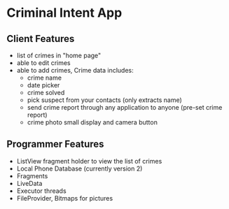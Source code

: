 # Criminal Intent App

Client Features
-----------
* list of crimes in "home page"
* able to edit crimes
* able to add crimes, Crime data includes:
  * crime name
  * date picker
  * crime solved
  * pick suspect from your contacts (only extracts name)
  * send crime report through any application to anyone (pre-set crime report)
  * crime photo small display and camera button <coming soon>

Programmer Features
----------
* ListView fragment holder to view the list of crimes
* Local Phone Database (currently version 2)
* Fragments
* LiveData
* Executor threads
* FileProvider, Bitmaps <coming soon> for pictures
